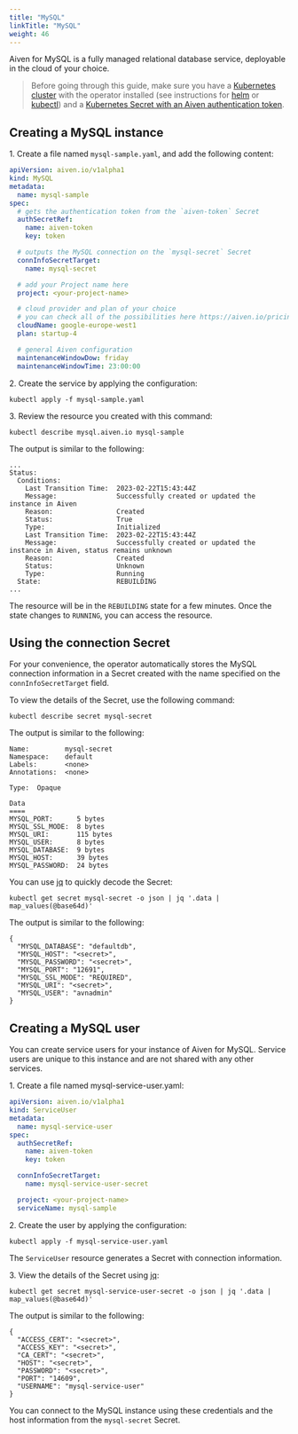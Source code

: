 ```yaml
---
title: "MySQL"
linkTitle: "MySQL"
weight: 46
---
```


Aiven for MySQL is a fully managed relational database service, deployable in the cloud of your choice.

> Before going through this guide, make sure you have a [Kubernetes cluster](../installation/prerequisites.md) with the operator installed (see instructions for [helm](../installation/helm.md) or [kubectl](../installation/kubectl.md)) and a [Kubernetes Secret with an Aiven authentication token](../authentication.md).

## Creating a MySQL instance

1\. Create a file named `mysql-sample.yaml`, and add the following content:

```yaml
apiVersion: aiven.io/v1alpha1
kind: MySQL
metadata:
  name: mysql-sample
spec:
  # gets the authentication token from the `aiven-token` Secret
  authSecretRef:
    name: aiven-token
    key: token

  # outputs the MySQL connection on the `mysql-secret` Secret
  connInfoSecretTarget:
    name: mysql-secret

  # add your Project name here
  project: <your-project-name>

  # cloud provider and plan of your choice
  # you can check all of the possibilities here https://aiven.io/pricing
  cloudName: google-europe-west1
  plan: startup-4

  # general Aiven configuration
  maintenanceWindowDow: friday
  maintenanceWindowTime: 23:00:00
```

2\. Create the service by applying the configuration:

```shell
kubectl apply -f mysql-sample.yaml
```

3\. Review the resource you created with this command:

```shell
kubectl describe mysql.aiven.io mysql-sample
```

The output is similar to the following:

```{ .shell .no-copy }
...
Status:
  Conditions:
    Last Transition Time:  2023-02-22T15:43:44Z
    Message:               Successfully created or updated the instance in Aiven
    Reason:                Created
    Status:                True
    Type:                  Initialized
    Last Transition Time:  2023-02-22T15:43:44Z
    Message:               Successfully created or updated the instance in Aiven, status remains unknown
    Reason:                Created
    Status:                Unknown
    Type:                  Running
  State:                   REBUILDING
...
```

The resource will be in the `REBUILDING` state for a few minutes. Once the state changes to `RUNNING`, you can access the resource.

## Using the connection Secret

For your convenience, the operator automatically stores the MySQL connection information in a Secret created with the
name specified on the `connInfoSecretTarget` field.

To view the details of the Secret, use the following command:

```shell
kubectl describe secret mysql-secret
```

The output is similar to the following:

```{ .shell .no-copy }
Name:         mysql-secret
Namespace:    default
Labels:       <none>
Annotations:  <none>

Type:  Opaque

Data
====
MYSQL_PORT:      5 bytes
MYSQL_SSL_MODE:  8 bytes
MYSQL_URI:       115 bytes
MYSQL_USER:      8 bytes
MYSQL_DATABASE:  9 bytes
MYSQL_HOST:      39 bytes
MYSQL_PASSWORD:  24 bytes
```

You can use [jq](https://github.com/jqlang/jq) to quickly decode the Secret:

```shell
kubectl get secret mysql-secret -o json | jq '.data | map_values(@base64d)'
```

The output is similar to the following:

```{ .json .no-copy}
{
  "MYSQL_DATABASE": "defaultdb",
  "MYSQL_HOST": "<secret>",
  "MYSQL_PASSWORD": "<secret>",
  "MYSQL_PORT": "12691",
  "MYSQL_SSL_MODE": "REQUIRED",
  "MYSQL_URI": "<secret>",
  "MYSQL_USER": "avnadmin"
}
```

## Creating a MySQL user

You can create service users for your instance of Aiven for MySQL. Service users are unique to this instance and are not shared with any other services.

1\. Create a file named mysql-service-user.yaml:

```yaml
apiVersion: aiven.io/v1alpha1
kind: ServiceUser
metadata:
  name: mysql-service-user
spec:
  authSecretRef:
    name: aiven-token
    key: token

  connInfoSecretTarget:
    name: mysql-service-user-secret

  project: <your-project-name>
  serviceName: mysql-sample
```

2\. Create the user by applying the configuration:

```shell
kubectl apply -f mysql-service-user.yaml
```

The `ServiceUser` resource generates a Secret with connection information.

3\. View the details of the Secret using [jq](https://github.com/jqlang/jq):

```shell
kubectl get secret mysql-service-user-secret -o json | jq '.data | map_values(@base64d)'
```

The output is similar to the following:

```{ .json .no-copy }
{
  "ACCESS_CERT": "<secret>",
  "ACCESS_KEY": "<secret>",
  "CA_CERT": "<secret>",
  "HOST": "<secret>",
  "PASSWORD": "<secret>",
  "PORT": "14609",
  "USERNAME": "mysql-service-user"
}
```

You can connect to the MySQL instance using these credentials and the host information from the `mysql-secret` Secret.
